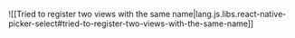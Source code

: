 
![[Tried to register two views with the same name|lang.js.libs.react-native-picker-select#tried-to-register-two-views-with-the-same-name]]